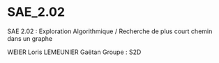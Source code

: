# SAE_2.02
SAE 2.02 : Exploration Algorithmique / Recherche de plus court chemin dans un graphe

WEIER Loris
LEMEUNIER Gaëtan
Groupe : S2D